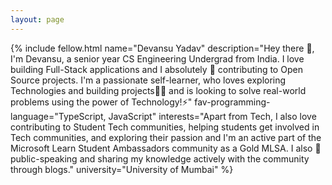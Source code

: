 ```yaml
---
layout: page
---
```


{% include fellow.html
name="Devansu Yadav"
description="Hey there 👋,
I'm Devansu, a senior year CS Engineering Undergrad from India. I love building Full-Stack applications and I absolutely 💙 contributing to Open Source projects. I'm a passionate self-learner, who loves exploring Technologies and building projects👨‍💻 and is looking to solve real-world problems using the power of Technology!⚡"
fav-programming-language="TypeScript, JavaScript"
interests="Apart from Tech, I also love contributing to Student Tech communities, helping students get involved in Tech communities, and exploring their passion and I'm an active part of the Microsoft Learn Student Ambassadors community as a Gold MLSA. I also 💙 public-speaking and sharing my knowledge actively with the community through blogs."
university="University of Mumbai"
%}